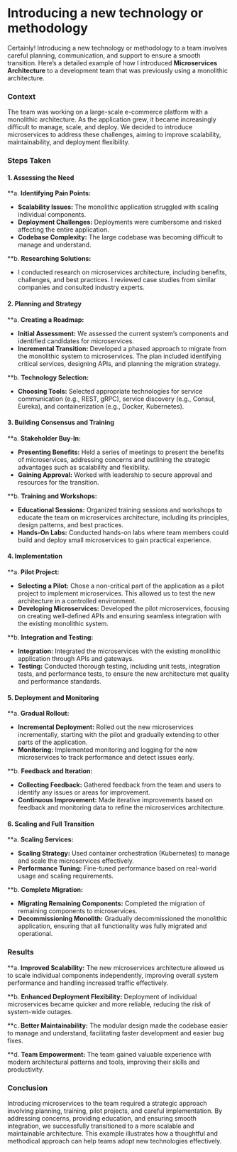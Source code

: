 # Introducing a new technology or methodology

Certainly! Introducing a new technology or methodology to a team involves careful planning, communication, and support to ensure a smooth transition. Here’s a detailed example of how I introduced **Microservices Architecture** to a development team that was previously using a monolithic architecture.

### Context

The team was working on a large-scale e-commerce platform with a monolithic architecture. As the application grew, it became increasingly difficult to manage, scale, and deploy. We decided to introduce microservices to address these challenges, aiming to improve scalability, maintainability, and deployment flexibility.

### Steps Taken

#### 1. **Assessing the Need**

**a. **Identifying Pain Points:**
   - **Scalability Issues:** The monolithic application struggled with scaling individual components.
   - **Deployment Challenges:** Deployments were cumbersome and risked affecting the entire application.
   - **Codebase Complexity:** The large codebase was becoming difficult to manage and understand.

**b. **Researching Solutions:**
   - I conducted research on microservices architecture, including benefits, challenges, and best practices. I reviewed case studies from similar companies and consulted industry experts.

#### 2. **Planning and Strategy**

**a. **Creating a Roadmap:**
   - **Initial Assessment:** We assessed the current system’s components and identified candidates for microservices.
   - **Incremental Transition:** Developed a phased approach to migrate from the monolithic system to microservices. The plan included identifying critical services, designing APIs, and planning the migration strategy.

**b. **Technology Selection:**
   - **Choosing Tools:** Selected appropriate technologies for service communication (e.g., REST, gRPC), service discovery (e.g., Consul, Eureka), and containerization (e.g., Docker, Kubernetes).

#### 3. **Building Consensus and Training**

**a. **Stakeholder Buy-In:**
   - **Presenting Benefits:** Held a series of meetings to present the benefits of microservices, addressing concerns and outlining the strategic advantages such as scalability and flexibility.
   - **Gaining Approval:** Worked with leadership to secure approval and resources for the transition.

**b. **Training and Workshops:**
   - **Educational Sessions:** Organized training sessions and workshops to educate the team on microservices architecture, including its principles, design patterns, and best practices.
   - **Hands-On Labs:** Conducted hands-on labs where team members could build and deploy small microservices to gain practical experience.

#### 4. **Implementation**

**a. **Pilot Project:**
   - **Selecting a Pilot:** Chose a non-critical part of the application as a pilot project to implement microservices. This allowed us to test the new architecture in a controlled environment.
   - **Developing Microservices:** Developed the pilot microservices, focusing on creating well-defined APIs and ensuring seamless integration with the existing monolithic system.

**b. **Integration and Testing:**
   - **Integration:** Integrated the microservices with the existing monolithic application through APIs and gateways.
   - **Testing:** Conducted thorough testing, including unit tests, integration tests, and performance tests, to ensure the new architecture met quality and performance standards.

#### 5. **Deployment and Monitoring**

**a. **Gradual Rollout:**
   - **Incremental Deployment:** Rolled out the new microservices incrementally, starting with the pilot and gradually extending to other parts of the application.
   - **Monitoring:** Implemented monitoring and logging for the new microservices to track performance and detect issues early.

**b. **Feedback and Iteration:**
   - **Collecting Feedback:** Gathered feedback from the team and users to identify any issues or areas for improvement.
   - **Continuous Improvement:** Made iterative improvements based on feedback and monitoring data to refine the microservices architecture.

#### 6. **Scaling and Full Transition**

**a. **Scaling Services:**
   - **Scaling Strategy:** Used container orchestration (Kubernetes) to manage and scale the microservices effectively.
   - **Performance Tuning:** Fine-tuned performance based on real-world usage and scaling requirements.

**b. **Complete Migration:**
   - **Migrating Remaining Components:** Completed the migration of remaining components to microservices.
   - **Decommissioning Monolith:** Gradually decommissioned the monolithic application, ensuring that all functionality was fully migrated and operational.

### Results

**a. **Improved Scalability:** The new microservices architecture allowed us to scale individual components independently, improving overall system performance and handling increased traffic effectively.

**b. **Enhanced Deployment Flexibility:** Deployment of individual microservices became quicker and more reliable, reducing the risk of system-wide outages.

**c. **Better Maintainability:** The modular design made the codebase easier to manage and understand, facilitating faster development and easier bug fixes.

**d. **Team Empowerment:** The team gained valuable experience with modern architectural patterns and tools, improving their skills and productivity.

### Conclusion

Introducing microservices to the team required a strategic approach involving planning, training, pilot projects, and careful implementation. By addressing concerns, providing education, and ensuring smooth integration, we successfully transitioned to a more scalable and maintainable architecture. This example illustrates how a thoughtful and methodical approach can help teams adopt new technologies effectively.
